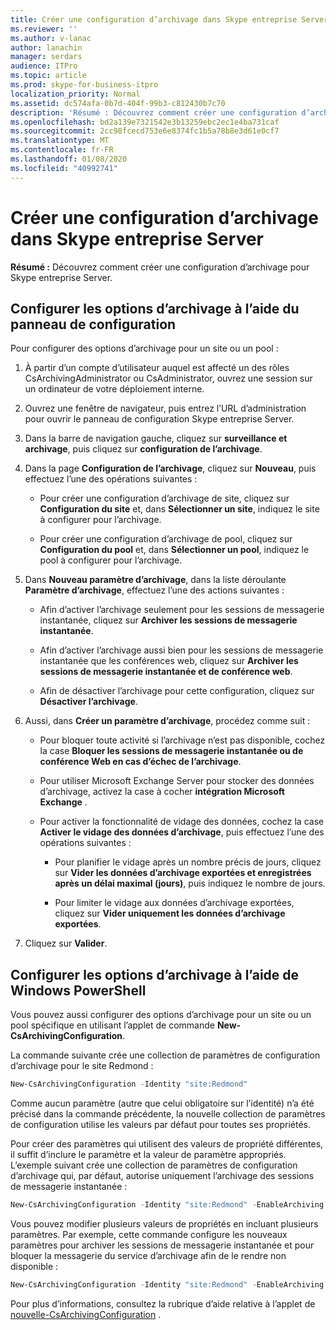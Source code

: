 ```yaml
---
title: Créer une configuration d’archivage dans Skype entreprise Server
ms.reviewer: ''
ms.author: v-lanac
author: lanachin
manager: serdars
audience: ITPro
ms.topic: article
ms.prod: skype-for-business-itpro
localization_priority: Normal
ms.assetid: dc574afa-0b7d-404f-99b3-c812430b7c70
description: 'Résumé : Découvrez comment créer une configuration d’archivage pour Skype entreprise Server.'
ms.openlocfilehash: bd2a139e7321542e3b13259ebc2ec1e4ba731caf
ms.sourcegitcommit: 2cc98fcecd753e6e8374fc1b5a78b8e3d61e0cf7
ms.translationtype: MT
ms.contentlocale: fr-FR
ms.lasthandoff: 01/08/2020
ms.locfileid: "40992741"
---
```

# <a name="create-an-archiving-configuration-in-skype-for-business-server"></a>Créer une configuration d’archivage dans Skype entreprise Server

**Résumé :** Découvrez comment créer une configuration d’archivage pour Skype entreprise Server.
  
## <a name="configure-archiving-options-by-using-the-control-panel"></a>Configurer les options d’archivage à l’aide du panneau de configuration

Pour configurer des options d’archivage pour un site ou un pool : 
  
1. À partir d’un compte d’utilisateur auquel est affecté un des rôles CsArchivingAdministrator ou CsAdministrator, ouvrez une session sur un ordinateur de votre déploiement interne. 
    
2. Ouvrez une fenêtre de navigateur, puis entrez l’URL d’administration pour ouvrir le panneau de configuration Skype entreprise Server. 
    
3. Dans la barre de navigation gauche, cliquez sur **surveillance et archivage**, puis cliquez sur **configuration de l’archivage**.
    
4. Dans la page **Configuration de l’archivage**, cliquez sur **Nouveau**, puis effectuez l’une des opérations suivantes : 
    
   - Pour créer une configuration d’archivage de site, cliquez sur **Configuration du site** et, dans **Sélectionner un site**, indiquez le site à configurer pour l’archivage.
    
   - Pour créer une configuration d’archivage de pool, cliquez sur **Configuration du pool** et, dans **Sélectionner un pool**, indiquez le pool à configurer pour l’archivage.
    
5. Dans **Nouveau paramètre d’archivage**, dans la liste déroulante **Paramètre d’archivage**, effectuez l’une des actions suivantes :
    
   - Afin d’activer l’archivage seulement pour les sessions de messagerie instantanée, cliquez sur **Archiver les sessions de messagerie instantanée**.
    
   - Afin d’activer l’archivage aussi bien pour les sessions de messagerie instantanée que les conférences web, cliquez sur **Archiver les sessions de messagerie instantanée et de conférence web**.
    
   - Afin de désactiver l’archivage pour cette configuration, cliquez sur **Désactiver l’archivage**.
    
6. Aussi, dans **Créer un paramètre d’archivage**, procédez comme suit :
    
   - Pour bloquer toute activité si l’archivage n’est pas disponible, cochez la case **Bloquer les sessions de messagerie instantanée ou de conférence Web en cas d’échec de l’archivage**.
    
   - Pour utiliser Microsoft Exchange Server pour stocker des données d’archivage, activez la case à cocher **intégration Microsoft Exchange** .
    
   - Pour activer la fonctionnalité de vidage des données, cochez la case **Activer le vidage des données d’archivage**, puis effectuez l’une des opérations suivantes :
    
     - Pour planifier le vidage après un nombre précis de jours, cliquez sur **Vider les données d’archivage exportées et enregistrées après un délai maximal (jours)**, puis indiquez le nombre de jours.
    
     - Pour limiter le vidage aux données d’archivage exportées, cliquez sur **Vider uniquement les données d’archivage exportées**.
    
7. Cliquez sur **Valider**.
    
## <a name="configure-archiving-options-by-using-windows-powershell"></a>Configurer les options d’archivage à l’aide de Windows PowerShell

Vous pouvez aussi configurer des options d’archivage pour un site ou un pool spécifique en utilisant l’applet de commande **New-CsArchivingConfiguration**.
  
La commande suivante crée une collection de paramètres de configuration d’archivage pour le site Redmond :
  
```PowerShell
New-CsArchivingConfiguration -Identity "site:Redmond"
```

Comme aucun paramètre (autre que celui obligatoire sur l’identité) n’a été précisé dans la commande précédente, la nouvelle collection de paramètres de configuration utilise les valeurs par défaut pour toutes ses propriétés. 
  
Pour créer des paramètres qui utilisent des valeurs de propriété différentes, il suffit d’inclure le paramètre et la valeur de paramètre appropriés. L’exemple suivant crée une collection de paramètres de configuration d’archivage qui, par défaut, autorise uniquement l’archivage des sessions de messagerie instantanée :
  
```PowerShell
New-CsArchivingConfiguration -Identity "site:Redmond" -EnableArchiving "ImOnly"
```

Vous pouvez modifier plusieurs valeurs de propriétés en incluant plusieurs paramètres. Par exemple, cette commande configure les nouveaux paramètres pour archiver les sessions de messagerie instantanée et pour bloquer la messagerie du service d’archivage afin de le rendre non disponible :
  
```PowerShell
New-CsArchivingConfiguration -Identity "site:Redmond" -EnableArchiving "ImOnly" -BlockOnArchiveFailure $True
```

Pour plus d’informations, consultez la rubrique d’aide relative à l’applet de [nouvelle-CsArchivingConfiguration](https://docs.microsoft.com/powershell/module/skype/new-csarchivingconfiguration?view=skype-ps) .
